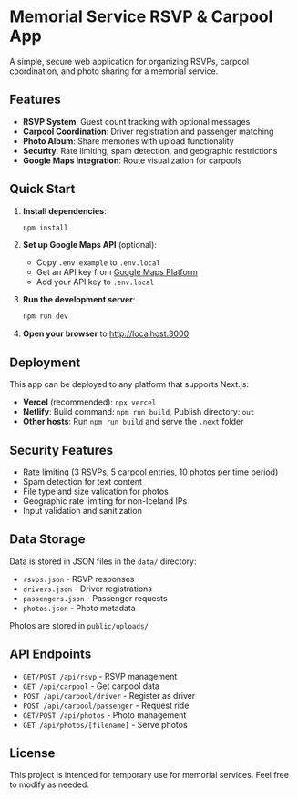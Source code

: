 # Memorial Service RSVP & Carpool App

A simple, secure web application for organizing RSVPs, carpool coordination, and photo sharing for a memorial service.

## Features

- **RSVP System**: Guest count tracking with optional messages
- **Carpool Coordination**: Driver registration and passenger matching
- **Photo Album**: Share memories with upload functionality
- **Security**: Rate limiting, spam detection, and geographic restrictions
- **Google Maps Integration**: Route visualization for carpools

## Quick Start

1. **Install dependencies**:
   ```bash
   npm install
   ```

2. **Set up Google Maps API** (optional):
   - Copy `.env.example` to `.env.local`
   - Get an API key from [Google Maps Platform](https://developers.google.com/maps/documentation/javascript/get-api-key)
   - Add your API key to `.env.local`

3. **Run the development server**:
   ```bash
   npm run dev
   ```

4. **Open your browser** to [http://localhost:3000](http://localhost:3000)

## Deployment

This app can be deployed to any platform that supports Next.js:

- **Vercel** (recommended): `npx vercel`
- **Netlify**: Build command: `npm run build`, Publish directory: `out`
- **Other hosts**: Run `npm run build` and serve the `.next` folder

## Security Features

- Rate limiting (3 RSVPs, 5 carpool entries, 10 photos per time period)
- Spam detection for text content
- File type and size validation for photos
- Geographic rate limiting for non-Iceland IPs
- Input validation and sanitization

## Data Storage

Data is stored in JSON files in the `data/` directory:
- `rsvps.json` - RSVP responses
- `drivers.json` - Driver registrations
- `passengers.json` - Passenger requests
- `photos.json` - Photo metadata

Photos are stored in `public/uploads/`

## API Endpoints

- `GET/POST /api/rsvp` - RSVP management
- `GET /api/carpool` - Get carpool data
- `POST /api/carpool/driver` - Register as driver
- `POST /api/carpool/passenger` - Request ride
- `GET/POST /api/photos` - Photo management
- `GET /api/photos/[filename]` - Serve photos

## License

This project is intended for temporary use for memorial services. Feel free to modify as needed.